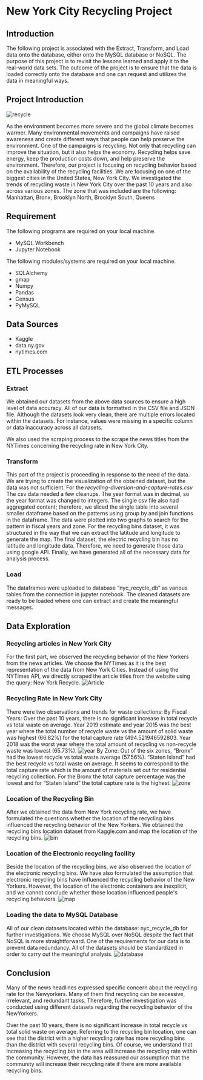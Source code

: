 # New York City Recycling Project
## Introduction 

The following project is associated with the Extract, Transform, and Load data onto the database, either onto the MySQL database or NoSQL. The purpose of this project is to revisit the lessons learned and apply it to the real-world data sets. The outcome of the project is to ensure that the data is loaded correctly onto the database and one can request and utilizes the data in meaningful ways.

## Project Introduction

![recycle](Images/recycling.png)

As the environment becomes more severe and the global climate becomes warmer.  Many environmental movements and campaigns have raised awareness and create different ways that people can help preserve the environment. One of the campaigns is recycling. Not only that recycling can improve the situation, but it also helps the economy. Recycling helps save energy, keep the production costs down, and help preserve the environment. Therefore, our project is focusing on recycling behavior based on the availability of the recycling facilities. We are focusing on one of the biggest cities in the United States, New York City. We investigated the trends of recycling waste in New York City over the past 10 years and also across various zones.
The zone that was included are the following: Manhattan, Bronx, Brooklyn North, Brooklyn South, Queens


## Requirement
The following programs are required on your local machine. 

* MySQL Workbench
* Jupyter Notebook

The following modules/systems are required on your local machine. 

* SQLAlchemy
* gmap
* Numpy
* Pandas
* Census
* PyMySQL

## Data Sources
* Kaggle
* data.ny.gov 
* nytimes.com
## ETL Processes 
### Extract

We obtained our datasets from the above data sources to ensure a high level of data accuracy. All of our data is formatted in the CSV file and JSON file. Although the datasets look very clean, there are multiple errors located within the datasets. For instance, values were missing in a specific column or data inaccuracy across all datasets. 

We also used the scraping process to the scrape the news titles from the NYTimes concerning the recycling rate in New York City.  

### Transform

This part of the project is proceeding in response to the need of the data. We are trying to create the visualization of the obtained dataset, but the data was not sufficient. For the *recycling-diversion-and-capture-rates.csv* The csv data needed a few cleanups. The year format was in decimal, so the year format was changed to integers. The single csv file also had aggregated content; therefore, we sliced the single table into several smaller dataframe based on the patterns using group by and join functions in the dataframe. The data were plotted into two graphs to search for the pattern in fiscal years and zone.
For the recycling bins dataset, it was structured in the way that we can extract the latitude and longitude to generate the map. The final dataset, the electric recycling bin has no latitude and longitude data. Therefore, we need to generate those data using google API. 
Finally, we have generated all of the necessary data for analysis process. 

### Load
The dataframes were uploaded to database “nyc_recycle_db” as various tables from the connection in jupyter notebook. The cleaned datasets are ready to be loaded where one can extract and create the meaningful messages. 

## Data Exploration
### Recycling articles in New York City

For the first part, we observed the recycling behavior of the New Yorkers from the news articles. We choose the NYTimes as it is the best representation of the data from New York Cities. Instead of using the NYTimes API, we directly scraped the article titles from the website using the query: New York Recycle. 
![Article](Images/article_headlines.png) 

### Recycling Rate in New York City
There were two observations and trends for waste collections:
By Fiscal Years:
Over the past 10 years, there is no significant increase in total recycle vs total waste on average. Year 2019 estimate and year 2015 was the best year where the total number of recycle waste vs the amount of solid waste was highest (66.82%) for the total capture rate (494.521946592803. Year 2018 was the worst year where the total amount of recycling vs non-recycle waste was lowest (65.73%).
![year](Images/year.png)
By Zone:
Out of the six zones, “Bronx” had the lowest recycle vs total waste average (57.56%). “Staten Island” had the best recycle vs total waste on average. It seems to correspond to the total capture rate which is the amount of materials set out for residential recycling collection. For the Bronx the total capture percentage was the lowest and for “Staten Island” the total capture rate is the highest.
![zone](Images/zone.png)

### Location of the Recycling Bin

After we obtained the data from New York recycling rate, we have formulated the questions whether the location of the recycling bins influenced the recycling behavior of the New Yorkers. We obtained the recycling bins location dataset from Kaggle.com and map the location of the recycling bins. 
![bin](Images/recycling_bin.png)
  
### Location of the Electronic recycling facility 

Beside the location of the recycling bins, we also observed the location of the electronic recycling bins. We have also formulated the assumption that electronic recycling bins have influenced the recycling behavior of the New Yorkers. However, the location of the electronic containers are inexplicit, and we cannot conclude whether those location influenced people's recycling behaviors. 
![map](Images/electric_bin.png)
  
### Loading the data to MySQL Database

All of our clean datasets located within the database: nyc_recycle_db for further investigations. We choose MySQL over NoSQL despite the fact that NoSQL is more straightforward. One of the requirements for our data is to prevent data redundancy. All of the datasets should be standardized in order to carry out the meaningful analysis. 
![database](Images/database.png)

## Conclusion
Many of the news headlines expressed specific concern about the recycling rate for the Newyorkers. Many of them find recycling can be excessive, irrelevant, and redundant tasks. Therefore, further investigation was conducted using different datasets regarding the recycling behavior of the NewYorkers.

Over the past 10 years, there is no significant increase in total recycle vs total solid waste on average. Referring to the recycling bin location, one can see that the district with a higher recycling rate has more recycling bins than the district with several recycling bins. Of course, we understand that Increasing the recycling bin in the area will increase the recycling rate within the community. However, the data has reassured our assumption that the community will increase their recycling rate if there are more available recycling bins.




